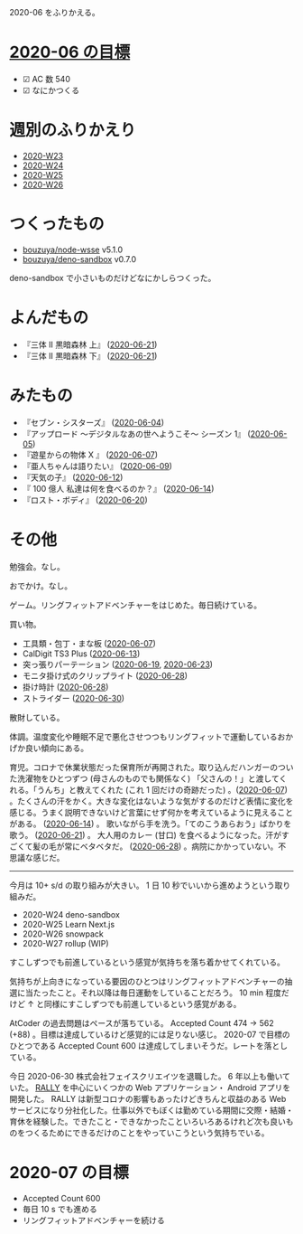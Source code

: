 2020-06 をふりかえる。

# [2020-06 の目標][2020-05-31]

- ☑ AC 数 540
- ☑ なにかつくる

# 週別のふりかえり

- [2020-W23][2020-06-07]
- [2020-W24][2020-06-14]
- [2020-W25][2020-06-21]
- [2020-W26][2020-06-28]

# つくったもの

- [bouzuya/node-wsse][] v5.1.0
- [bouzuya/deno-sandbox][] v0.7.0

deno-sandbox で小さいものだけどなにかしらつくった。

# よんだもの

- 『三体 II 黒暗森林 上』 ([2020-06-21][])
- 『三体 II 黒暗森林 下』 ([2020-06-21][])

# みたもの

- 『セブン・シスターズ』 ([2020-06-04][])
- 『アップロード ～デジタルなあの世へようこそ～ シーズン 1』 ([2020-06-05][])
- 『遊星からの物体 X 』 ([2020-06-07][])
- 『亜人ちゃんは語りたい』 ([2020-06-09][])
- 『天気の子』 ([2020-06-12][])
- 『 100 億人 私達は何を食べるのか？』 ([2020-06-14][])
- 『ロスト・ボディ』 ([2020-06-20][])

# その他

勉強会。なし。

おでかけ。なし。

ゲーム。リングフィットアドベンチャーをはじめた。毎日続けている。

買い物。

- 工具類・包丁・まな板 ([2020-06-07][])
- CalDigit TS3 Plus ([2020-06-13][])
- 突っ張りパーテーション ([2020-06-19][], [2020-06-23][])
- モニタ掛け式のクリップライト ([2020-06-28][])
- 掛け時計 ([2020-06-28][])
- ストライダー ([2020-06-30][])

散財している。

体調。温度変化や睡眠不足で悪化させつつもリングフィットで運動しているおかげか良い傾向にある。

育児。コロナで休業状態だった保育所が再開された。取り込んだハンガーのついた洗濯物をひとつずつ (母さんのものでも関係なく) 「父さんの！」と渡してくれる。「うんち」と教えてくれた (これ 1 回だけの奇跡だった) 。([2020-06-07][]) 。たくさんの汗をかく。大きな変化はないような気がするのだけど表情に変化を感じる。うまく説明できないけど言葉にせず何かを考えているように見えることがある。 ([2020-06-14][]) 。 歌いながら手を洗う。「てのこうあらおう」ばかりを歌う。 ([2020-06-21][]) 。 大人用のカレー (甘口) を食べるようになった。汗がすごくて髪の毛が常にベタベタだ。 ([2020-06-28][]) 。病院にかかっていない。不思議な感じだ。

---

今月は 10+ s/d の取り組みが大きい。 1 日 10 秒でいいから進めようという取り組みだ。

- 2020-W24 deno-sandbox
- 2020-W25 Learn Next.js
- 2020-W26 snowpack
- 2020-W27 rollup (WIP)

すこしずつでも前進しているという感覚が気持ちを落ち着かせてくれている。

気持ちが上向きになっている要因のひとつはリングフィットアドベンチャーの抽選に当たったこと。それ以降は毎日運動をしていることだろう。 10 min 程度だけど ↑ と同様にすこしずつでも前進しているという感覚がある。

AtCoder の過去問題はペースが落ちている。 Accepted Count 474 -> 562 (+88) 。目標は達成しているけど感覚的には足りない感じ。 2020-07 で目標のひとつである Accepted Count 600 は達成してしまいそうだ。レートを落としている。

今日 2020-06-30 株式会社フェイスクリエイツを退職した。 6 年以上も働いていた。 [RALLY](https://rallyapp.jp) を中心にいくつかの Web アプリケーション・ Android アプリを開発した。 RALLY は新型コロナの影響もあったけどきちんと収益のある Web サービスになり分社化した。仕事以外でもぼくは勤めている期間に交際・結婚・育休を経験した。できたこと・できなかったこといろいろあるけれど次も良いものをつくるためにできるだけのことをやっていこうという気持ちでいる。

# 2020-07 の目標

- Accepted Count 600
- 毎日 10 s でも進める
- リングフィットアドベンチャーを続ける

[2020-05-31]: https://blog.bouzuya.net/2020/05/31/
[2020-06-04]: https://blog.bouzuya.net/2020/06/04/
[2020-06-05]: https://blog.bouzuya.net/2020/06/05/
[2020-06-07]: https://blog.bouzuya.net/2020/06/07/
[2020-06-09]: https://blog.bouzuya.net/2020/06/09/
[2020-06-12]: https://blog.bouzuya.net/2020/06/12/
[2020-06-13]: https://blog.bouzuya.net/2020/06/13/
[2020-06-14]: https://blog.bouzuya.net/2020/06/14/
[2020-06-19]: https://blog.bouzuya.net/2020/06/19/
[2020-06-20]: https://blog.bouzuya.net/2020/06/20/
[2020-06-21]: https://blog.bouzuya.net/2020/06/21/
[2020-06-23]: https://blog.bouzuya.net/2020/06/23/
[2020-06-28]: https://blog.bouzuya.net/2020/06/28/
[2020-06-30]: https://blog.bouzuya.net/2020/06/30/
[bouzuya/deno-sandbox]: https://github.com/bouzuya/deno-sandbox
[bouzuya/node-wsse]: https://github.com/bouzuya/node-wsse
